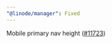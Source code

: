 ```yaml
---
"@linode/manager": Fixed
---
```


Mobile primary nav height ([#11723](https://github.com/linode/manager/pull/11723))

